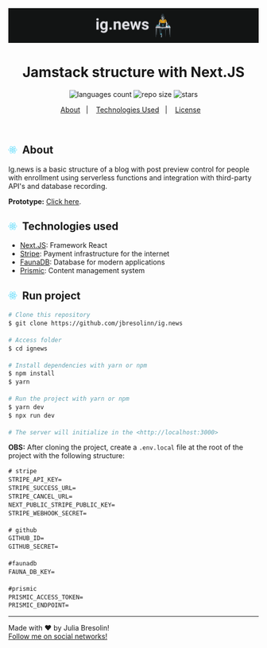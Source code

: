 <img alt="github-explorer-header" title="github-explorer" src=".docs/header.svg" />
<h1 align="center">Jamstack structure with Next.JS</h1>

<p align="center">
  <img alt="languages count" src="https://img.shields.io/github/languages/count/jbresolinn/ig.news?color=61DCFB"/>
  <img alt="repo size" src="https://img.shields.io/github/repo-size/jbresolinn/ig.news?color=61DCFB">
  <img alt="stars" src="https://img.shields.io/github/stars/jbresolinn/ig.news?color=61DCFB">
</p>

<p align="center">
  <a href="#-about">About</a>&nbsp;&nbsp;&nbsp;|&nbsp;&nbsp;&nbsp;
  <a href="#-technologies-used">Technologies Used</a>&nbsp;&nbsp;&nbsp;|&nbsp;&nbsp;&nbsp;
  <a href="#-license">License</a>&nbsp;&nbsp;&nbsp;
</p>
<br>


## <img src=".docs/label.svg" width="18px">&nbsp; About

Ig.news is a basic structure of a blog with post preview control for people with enrollment using serverless functions and integration with third-party API's and database recording.

**Prototype:** [Click here](https://www.figma.com/file/gl0fHkQgvaUfXNjuwGtDDs/ig.news).


## <img src=".docs/label.svg" width="18px">&nbsp; Technologies used

- [Next.JS](https://nextjs.org/): Framework React <br>
- [Stripe](https://stripe.com/br):  Payment infrastructure for the internet<br>
- [FaunaDB](https://fauna.com/): Database for modern applications <br>
- [Prismic](https://prismic.io/): Content management system <br>



## <img src=".docs/label.svg" width="18px">&nbsp; Run project

```bash
# Clone this repository
$ git clone https://github.com/jbresolinn/ig.news

# Access folder
$ cd ignews

# Install dependencies with yarn or npm
$ npm install
$ yarn

# Run the project with yarn or npm
$ yarn dev
$ npx run dev

# The server will initialize in the <http://localhost:3000>
```

**OBS:** After cloning the project, create a ```.env.local``` file at the root of the project with the following structure:

```txt
# stripe
STRIPE_API_KEY=
STRIPE_SUCCESS_URL=
STRIPE_CANCEL_URL=
NEXT_PUBLIC_STRIPE_PUBLIC_KEY=
STRIPE_WEBHOOK_SECRET=

# github
GITHUB_ID=
GITHUB_SECRET=

#faunadb
FAUNA_DB_KEY=

#prismic
PRISMIC_ACCESS_TOKEN=
PRISMIC_ENDPOINT=

```
---

Made with ❤ by Julia Bresolin! <br>
[Follow me on social networks!](https://linktr.ee/juliabresolin)